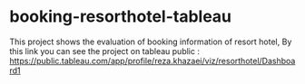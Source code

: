 # booking-resorthotel-tableau
This project shows the evaluation of booking information of resort hotel,
By this link you can see the project on tableau public : https://public.tableau.com/app/profile/reza.khazaei/viz/resorthotel/Dashboard1
